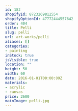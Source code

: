 ```yaml
---
id: 182
shopifyId: 8723269812554
shopifyOptionId: 47772444557642
order: 404
title: Pelli
slug: pelli
url: art-works/pelli
aliases: []
categories:
- painting
inStock: true
isVisible: true
location: ""
height: 50
width: 60
date: 2016-01-01T00:00:00Z
materials:
- acrylic
- canvas
price: 2600
mainImage: pelli.jpg
---
```

